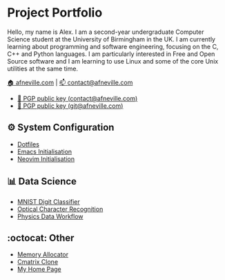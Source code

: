 # Project Portfolio

Hello, my name is Alex. I am a second-year undergraduate Computer
Science student at the University of Birmingham in the UK. I am
currently learning about programming and software engineering, focusing
on the C, C++ and Python languages. I am particularly interested in Free
and Open Source software and I am learning to use Linux and some of the
core Unix utilities at the same time.

[:house: afneville.com](https://afneville.com) |
[:mailbox: contact@afneville.com](mailto:contact@afneville.com)

- [:key: PGP public key (contact@afneville.com)](https://keys.openpgp.org/vks/v1/by-fingerprint/BB302E2E1E8460173DD869A0E584CD0E64E26B84)
- [:key: PGP public key (git@afneville.com)](https://keys.openpgp.org/vks/v1/by-fingerprint/5327548E8A384B0036410BDF262E0CE9C78FD949)

## :gear: System Configuration

- [Dotfiles](https://github.com/afneville/dotfiles)
- [Emacs Initialisation](https://github.com/afneville/emacs-config)
- [Neovim Initialisation](https://github.com/afneville/nvim-config)

## :bar_chart: Data Science

- [MNIST Digit Classifier](https://github.com/afneville/MNIST_solver)
- [Optical Character Recognition](https://github.com/afneville/OCR)
- [Physics Data Workflow](https://github.com/afneville/physics)

## :octocat: Other

- [Memory Allocator](https://github.com/afneville/memory_allocator)
- [Cmatrix Clone](https://github.com/afneville/cmatrix)
- [My Home Page](https://github.com/afneville/website)
